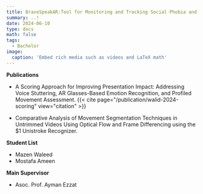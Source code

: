 ```yaml
---
title: BraveSpeakAR:Tool for Monitoring and Tracking Social Phobia and Anxiety Using Augmented Reality
summary: ..!
date: 2024-06-10
type: docs
math: false
tags:
  - Bachelor
image:
  caption: 'Embed rich media such as videos and LaTeX math'
---
```


<!-- Project Description -->

**Publications**
- A Scoring Approach for Improving Presentation Impact: Addressing Voice Stuttering, AR Glasses-Based Emotion Recognition, and Profiled Movement Assessment. {{< cite page="/publication/walid-2024-scoring" view="citation" >}}

- Comparative Analysis of Movement Segmentation Techniques in Untrimmed Videos Using Optical Flow and Frame Differencing using the $1 Unistroke Recognizer.

**Student List**
- Mazen Waleed
- Mostafa Ameen

**Main Supervisor**
- Asoc. Prof. Ayman Ezzat